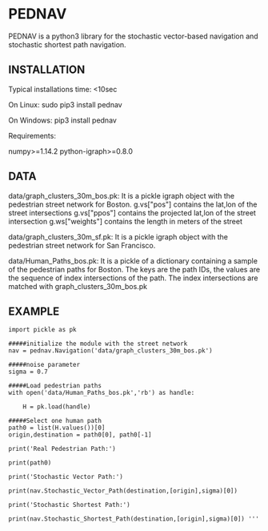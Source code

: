 # PEDNAV ####################

PEDNAV is a python3 library for the stochastic vector-based navigation and stochastic shortest path navigation.


## INSTALLATION ########

Typical installations time: <10sec

On Linux: sudo pip3 install pednav

On Windows: pip3 install pednav

Requirements:

numpy>=1.14.2
python-igraph>=0.8.0

## DATA ###################

data/graph_clusters_30m_bos.pk: 
It is a pickle igraph object with the pedestrian street network for Boston.
g.vs["pos"] contains the lat,lon of the street intersections
g.vs["ppos"] contains the projected lat,lon of the street intersection
g.ws["weights"] contains the length in meters of the street
  
data/graph_clusters_30m_sf.pk: 
It is a pickle igraph object with the pedestrian street network for San Francisco.


data/Human_Paths_bos.pk:
It is a pickle of a dictionary containing a sample of the pedestrian paths for Boston.
The keys are the path IDs, the values are the sequence of index intersections of the path.
The index intersections are matched with graph_clusters_30m_bos.pk


## EXAMPLE ############

```import pednav
import pickle as pk

#####initialize the module with the street network
nav = pednav.Navigation('data/graph_clusters_30m_bos.pk')

#####noise parameter
sigma = 0.7

#####Load pedestrian paths
with open('data/Human_Paths_bos.pk','rb') as handle:

	H = pk.load(handle)
	
#####Select one human path	
path0 = list(H.values())[0]
origin,destination = path0[0], path0[-1]

print('Real Pedestrian Path:')

print(path0)

print('Stochastic Vector Path:')

print(nav.Stochastic_Vector_Path(destination,[origin],sigma)[0])

print('Stochastic Shortest Path:')

print(nav.Stochastic_Shortest_Path(destination,[origin],sigma)[0]) '''
